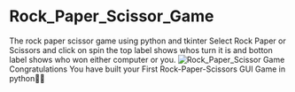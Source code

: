 # Rock_Paper_Scissor_Game
The rock paper scissor game using python and tkinter
Select Rock Paper or Scissors and click on spin the top label shows whos turn it is and botton label shows who won either computer or you.
![Rock_Paper_Scissor Game](https://user-images.githubusercontent.com/86430982/236540524-642c4d45-a814-4ff6-be66-e81d36321671.png)
Congratulations You have built your First Rock-Paper-Scissors GUI Game in python👏👏

